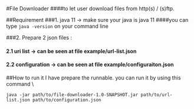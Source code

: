 #File Downloader
####to let user download files from http(s) / (s)ftp. 
                                                     
##Requirement
###1. java 11 -> make sure your java is java 11
####you can type `java -version` on your command line


###2. Prepare 2 json files :
#### 2.1 uri list -> can be seen at file example/url-list.json
#### 2.2 configuration -> can be seen at file example/configuraiton.json

##How to run it
I have prepare the runnable. you can run it by using this command \
```
java -jar path/to/file-downloader-1.0-SNAPSHOT.jar path/to/url-list.json path/to/configuration.json
```